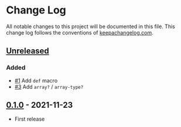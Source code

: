 # Change Log
All notable changes to this project will be documented in this file. This change log follows the conventions of [keepachangelog.com](http://keepachangelog.com/).

## [Unreleased]
### Added
- [#1](https://github.com/athos/sweet-array/pull/1) Add `def` macro
- [#3](https://github.com/athos/sweet-array/pull/3) Add `array?` / `array-type?`

## [0.1.0] - 2021-11-23
- First release

[Unreleased]: https://github.com/athos/sweet-array/compare/0.1.0...HEAD
[0.1.0]: https://github.com/athos/sweet-array/releases/tag/0.1.0

